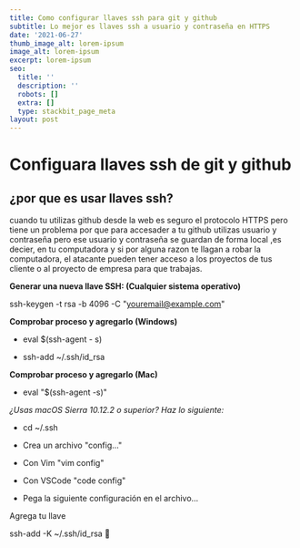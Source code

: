 ```yaml
---
title: Como configurar llaves ssh para git y github
subtitle: Lo mejor es llaves ssh a usuario y contraseña en HTTPS
date: '2021-06-27'
thumb_image_alt: lorem-ipsum
image_alt: lorem-ipsum
excerpt: lorem-ipsum
seo:
  title: ''
  description: ''
  robots: []
  extra: []
  type: stackbit_page_meta
layout: post
---
```

# Configuara llaves ssh de git y github

## ¿por que es usar llaves ssh?

cuando tu utilizas github desde la web es seguro el protocolo HTTPS pero tiene un problema por que para accesader a tu github utilizas usuario y contraseña pero ese usuario y contraseña se guardan de forma local ,es decier, en tu computadora y si por alguna razon te llagan a robar la computadora, el atacante pueden tener acceso a los proyectos de tus cliente o al proyecto de empresa para que trabajas.

**Generar una nueva llave SSH: (Cualquier sistema operativo)**

ssh-keygen -t rsa -b 4096 -C "youremail@example.com"

**Comprobar proceso y agregarlo (Windows)**

*   eval $(ssh-agent - s)

*   ssh-add ~/.ssh/id_rsa

**Comprobar proceso y agregarlo (Mac)**

*   eval "$(ssh-agent -s)"

*¿Usas macOS Sierra 10.12.2 o superior?*
*Haz lo siguiente:*

*   cd ~/.ssh

*   Crea un archivo "config…"

*   Con Vim "vim config"

*   Con VSCode "code config"

*   Pega la siguiente configuración en el archivo…

Agrega tu llave

ssh-add -K ~/.ssh/id_rsa
🥳
